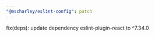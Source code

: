 ```yaml
---
"@mscharley/eslint-config": patch
---
```


fix(deps): update dependency eslint-plugin-react to ^7.34.0

